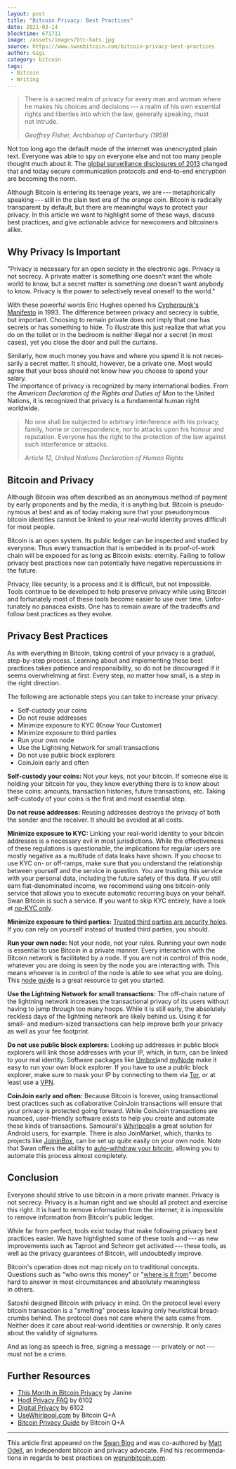 ```yaml
---
layout: post
title: "Bitcoin Privacy: Best Practices"
date: 2021-03-14
blocktime: 671711
image: /assets/images/btc-hats.jpg
source: https://www.swanbitcoin.com/bitcoin-privacy-best-practices
author: Gigi
category: bitcoin
tags:
 - Bitcoin
 - Writing
---
```


> There is a sacred realm of privacy for every man and woman where he
> makes his choices and decisions --- a realm of his own essen­tial
> rights and liber­ties into which the law, gener­ally speaking, must
> not intrude.
>
> <cite>Geoffrey Fisher, Archbishop of Canter­bury (1959)</cite>

Not too long ago the default mode of the internet was unencrypted plain
text. Everyone was able to spy on everyone else and not too many people
thought much about it. The [global surveil­lance disclo­sures of
2013](https://en.wikipedia.org/wiki/Global_surveillance_disclosures_(2013%E2%80%93present))
changed that and today secure commu­ni­ca­tion proto­cols and end-to-end
encryp­tion are becoming the norm.

Although Bitcoin is entering its teenage years, we
are --- metaphor­i­cally speaking --- still in the plain text era of the
orange coin. Bitcoin is radically trans­parent by default, but there are
meaningful ways to protect your privacy. In this article we want to
highlight some of these ways, discuss best practices, and give
action­able advice for newcomers and bitcoiners alike.

## Why Privacy Is Important

"Privacy is neces­sary for an open society in the electronic age.
Privacy is not secrecy. A private matter is something one doesn't want
the whole world to know, but a secret matter is something one doesn't
want anybody to know. Privacy is the power to selec­tively reveal
oneself to the world."

With these powerful words Eric Hughes opened his [Cypher­punk's
Manifesto](https://nakamotoinstitute.org/static/docs/cypherpunk-manifesto.txt)
in 1993. The differ­ence between privacy and secrecy is subtle, but
impor­tant. Choosing to remain private does not imply that one has
secrets or has something to hide. To illus­trate this just realize that
what you do on the toilet or in the bedroom is neither illegal nor
a secret (in most cases), yet you close the door and pull the curtains.

Similarly, how much money you have and where you spend it is not
neces­sarily a secret matter. It should, however, be a private one. Most
would agree that your boss should not know how you choose to spend your
salary.\
The impor­tance of privacy is recog­nized by many inter­na­tional
bodies. From the *American Decla­ra­tion of the Rights and Duties of
Man* to the United Nations, it is recog­nized that privacy is
a funda­mental human right worldwide.

> No one shall be subjected to arbitrary inter­fer­ence with his
> privacy, family, home or corre­spon­dence, nor to attacks upon his
> honour and reputa­tion. Everyone has the right to the protec­tion of
> the law against such inter­fer­ence or attacks.
>
> <cite>Article 12, United Nations Decla­ra­tion of Human Rights</cite>

## Bitcoin and Privacy

Although Bitcoin was often described as an anony­mous method of payment
by early propo­nents and by the media, it is anything but. Bitcoin is
pseudo­ny­mous at best and as of today making sure that your
pseudo­ny­mous bitcoin identi­ties cannot be linked to your real-world
identity proves diffi­cult for most people. 

Bitcoin is an open system. Its public ledger can be inspected and
studied by everyone. Thus every trans­ac­tion that is embedded in its
proof-of-work chain will be exposed for as long as Bitcoin exists:
eternity. Failing to follow privacy best practices now can poten­tially
have negative reper­cus­sions in the future.

Privacy, like security, is a process and it is diffi­cult, but not
impos­sible. Tools continue to be devel­oped to help preserve privacy
while using Bitcoin and fortu­nately most of these tools become easier
to use over time. Unfor­tu­nately no panacea exists. One has to remain
aware of the trade­offs and follow best practices as they evolve.

## Privacy Best Practices

As with every­thing in Bitcoin, taking control of your privacy is
a gradual, step-by-step process. Learning about and imple­menting these
best practices takes patience and respon­si­bility, so do not be
discour­aged if it seems overwhelming at first. Every step, no matter
how small, is a step in the right direction.

The following are action­able steps you can take to increase
your privacy:

-   Self-custody your coins
-   Do not reuse addresses
-   Minimize exposure to KYC (Know Your Customer)
-   Minimize exposure to third parties
-   Run your own node
-   Use the Light­ning Network for small transactions
-   Do not use public block explorers
-   CoinJoin early and often

**Self-custody your coins:** Not your keys, not your bitcoin. If someone
else is holding your bitcoin for you, they know every­thing there is to
know about these coins: amounts, trans­ac­tion histo­ries, future
trans­ac­tions, etc. Taking self-custody of your coins is the first and
most essen­tial step.

**Do not reuse addresses:** Reusing addresses destroys the privacy of
both the sender and the receiver. It should be avoided at all costs.

**Minimize exposure to KYC:** Linking your real-world identity to your
bitcoin addresses is a neces­sary evil in most juris­dic­tions. While
the effec­tive­ness of these regula­tions is question­able, the
impli­ca­tions for regular users are mostly negative as a multi­tude of
data leaks have shown. If you choose to use KYC on- or off-ramps, make
sure that you under­stand the relation­ship between yourself and the
service in question. You are trusting this service with your personal
data, including the future safety of this data. If you still earn
fiat-denom­i­nated income, we recom­mend using one bitcoin-only service
that allows you to execute automatic recur­ring buys on your behalf.
Swan Bitcoin is such a service. If you want to skip KYC entirely, have
a look at [no-KYC only](https://bitcoinqna.github.io/noKYConly/).

**Minimize exposure to third parties:** [Trusted third parties are
security holes](https://nakamotoinstitute.org/trusted-third-parties/).
If you can rely on yourself instead of trusted third parties,
you should.

**Run your own node:** Not your node, not your rules. Running your own
node is essen­tial to use Bitcoin in a private manner. Every
inter­ac­tion with the Bitcoin network is facil­i­tated by a node. If
you are not in control of this node, whatever you are doing is seen by
the node you are inter­acting with. This means whoever is in control of
the node is able to see what you are doing. This [node
guide](https://bitcoiner.guide/node/) is a great resource to get
you started.

**Use the Light­ning Network for small trans­ac­tions:** The off-chain
nature of the light­ning network increases the trans­ac­tional privacy
of its users without having to jump through too many hoops. While it is
still early, the absolutely reckless days of the light­ning network are
likely behind us. Using it for small- and medium-sized trans­ac­tions
can help improve both your privacy as well as your fee footprint.

**Do not use public block explorers:** Looking up addresses in public
block explorers will link those addresses with your IP, which, in turn,
can be linked to your real identity. Software packages like
[Umbrel](https://getumbrel.com/)and [myNode](https://mynodebtc.com/)
make it easy to run your own block explorer. If you have to use a public
block explorer, make sure to mask your IP by connecting to them via
[Tor](https://www.torproject.org/download/), or at least use
a [VPN](https://mullvad.net/).

**CoinJoin early and often:** Because Bitcoin is forever, using
trans­ac­tional best practices such as collab­o­ra­tive CoinJoin
trans­ac­tions will ensure that your privacy is protected going forward.
While CoinJoin trans­ac­tions are nuanced, user-friendly software exists
to help you create and automate these kinds of trans­ac­tions.
Samourai's [Whirlpool](https://samouraiwallet.com/whirlpool)is a great
solution for Android users, for example. There is also JoinMarket,
which, thanks to projects like
[JoininBox](https://github.com/openoms/joininbox), can be set up quite
easily on your own node. Note that Swan offers the ability to
[auto-withdraw your
bitcoin](https://help.swanbitcoin.com/hc/en-us/articles/360046166054-Why-should-I-withdraw-my-Bitcoin-when-it-reaches-a-certain-threshold-),
allowing you to automate this process almost completely.

## Conclusion

Everyone should strive to use bitcoin in a more private manner. Privacy
is not secrecy. Privacy is a human right and we should all protect and
exercise this right. It is hard to remove infor­ma­tion from the
internet; it is impos­sible to remove infor­ma­tion from Bitcoin's
public ledger.

While far from perfect, tools exist today that make following privacy
best practices easier. We have highlighted some of these tools
and --- as new improve­ments such as Taproot and Schnorr get
activated --- these tools, as well as the privacy guaran­tees of
Bitcoin, will undoubt­edly improve.

Bitcoin's opera­tion does not map nicely on to tradi­tional concepts.
Questions such as "who owns this money" or "[where is it
from](https://en.bitcoin.it/wiki/From_address)" become hard to answer in
most circum­stances and absolutely meaning­less in others. 

Satoshi designed Bitcoin with privacy in mind. On the protocol level
every bitcoin trans­ac­tion is a "smelting" process leaving only
heuris­tical bread­crumbs behind. The protocol does not care where the
sats came from. Neither does it care about real-world identi­ties or
owner­ship. It only cares about the validity of signatures. 

And as long as speech is free, signing a message --- privately or
not --- must not be a crime.

## Further Resources

-   [This Month in Bitcoin
    Privacy](https://enegnei.github.io/This-Month-In-Bitcoin-Privacy/)
    by Janine
-   [Hodl Privacy FAQ](https://6102bitcoin.com/faq-hodl-privacy/)
    by 6102
-   [Digital Privacy](https://6102bitcoin.com/blog/digital-privacy/)
    by 6102
-   [UseWhirlpool.com](http://usewhirlpool.com/) by Bitcoin Q+A
-   [Bitcoin Privacy Guide](https://bitcoiner.guide/privacy/) by Bitcoin
    Q+A

------------------------------------------------------------------------

This article first appeared on the [Swan Blog](https://www.swanbitcoin.com/bitcoin-privacy-best-practices)
and was co-authored by [Matt Odell](http://mattodell.com/), an
indepen­dent bitcoin and privacy advocate. Find his recom­men­da­tions
in regards to best practices on [werunbitcoin.com](http://werunbitcoin.com/).
